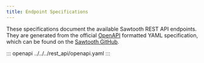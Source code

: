 ```yaml
---
title: Endpoint Specifications
---
```


These specifications document the available Sawtooth REST API endpoints.
They are generated from the official
[OpenAPI](http://swagger.io/specification/) formatted YAML
specification, which can be found on the [Sawtooth
GitHub](https://github.com/hyperledger/sawtooth-core/blob/master/rest_api/openapi.yaml).

::: openapi
../../../rest_api/openapi.yaml
:::

<!--
  Licensed under Creative Commons Attribution 4.0 International License
  https://creativecommons.org/licenses/by/4.0/
-->
